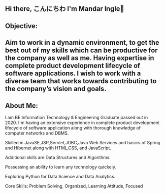 ## Hi there, こんにちわ I'm Mandar Ingle👋

## Objective:
## Aim to work in a dynamic environment, to get the best out of my skills which can be productive for the company as well as me. Having expertise in complete product development lifecycle of software applications. I wish to work with a diverse team that works towards contributing to the company’s vision and goals.

## About Me:
I am BE Information Technology & Engineering Graduate passed out in 2020. I'm having an extensive experience in complete product development lifecycle of software application along with thorough knowledge of computer networks and DBMS.

Skilled in JavaSE,JSP,Servlet,JDBC,Java Web Services and basics of Spring and Hibernet along with HTML,CSS, and JavaScript.

Additional skills are Data Structures and Algorithms.

Possessing an ability to learn any technology quickely.

Exploring Python for Data Science and Data Analytics.

Core Skills: Problem Solving, Organized, Learning Attitude, Focused







